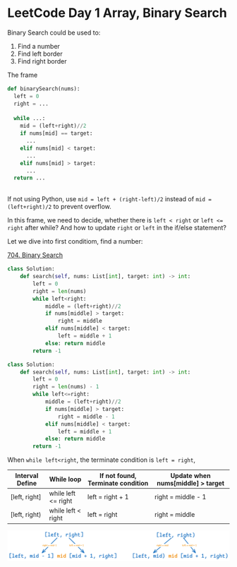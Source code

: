 # LeetCode Day 1 Array, Binary Search



Binary Search could be used to:

1. Find a number
2. Find left border
3. Find right border



The frame

```python
def binarySearch(nums):
  left = 0
  right = ...
  
  while ...:
    mid = (left+right)//2
    if nums[mid] == target:
      ...
    elif nums[mid] < target:
      ...
    elif nums[mid] > target:
      ...
  return ...
    
```

If not using Python, use `mid = left + (right-left)/2` instead of `mid = (left+right)/2` to prevent overflow.

In this frame, we need to decide, whether there is `left < right` or `left <= right` after while? And how to update `right` or `left` in the if/else statement? 



Let we dive into first conditiom, find a number: 

 [704. Binary Search](https://leetcode.com/problems/binary-search/)

```python
class Solution:
    def search(self, nums: List[int], target: int) -> int:
        left = 0
        right = len(nums) 
        while left<right:
            middle = (left+right)//2
            if nums[middle] > target:
                right = middle
            elif nums[middle] < target:
                left = middle + 1
            else: return middle
        return -1
```



```python
class Solution:
    def search(self, nums: List[int], target: int) -> int:
        left = 0
        right = len(nums) - 1
        while left<=right:
            middle = (left+right)//2
            if nums[middle] > target:
                right = middle - 1
            elif nums[middle] < target:
                left = middle + 1
            else: return middle
        return -1
```



When `while left<right`, the terminate condition is `left = right`, 

| Interval Define | While loop          | If not found, Terminate condition | Update when nums[middle] > target |
| --------------- | ------------------- | --------------------------------- | --------------------------------- |
| [left, right]   | while left <= right | left = right + 1                  | right = middle - 1                |
| [left, right)   | while left < right  | left = right                      | right = middle                    |



![BS](img/BS.png)

